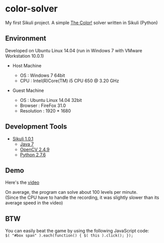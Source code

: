 # color-solver
My first Sikuli project. A simple [The Color!](http://game.ioxapp.com/color/) solver written in Sikuli (Python)

Environment
----------
Developed on Ubuntu Linux 14.04 (run in Windows 7 with VMware Workstation 10.0.1)  

* Host Machine
  + OS : Windows 7 64bit
  + CPU : Intel(R)Core(TM) i5 CPU 650 @ 3.20 GHz

* Guest Machine
  + OS : Ubuntu Linux 14.04 32bit
  + Browser : FireFox 31.0
  + Resolution : 1920 * 1680

Development Tools
------------
* [Sikuli 1.0.1](http://www.sikuli.org/)
  + [Java 7](http://openjdk.java.net/)
  + [OpenCV 2.4.9](http://opencv.org/)
  + [Python 2.7.6](https://www.python.org/) 
  

Demo
--------
Here's the [video](https://drive.google.com/file/d/1gLx5Rek4FMFJaGMF4j7wDpXBtDM2vfmK/view?usp=sharing)

On average, the program can solve about 100 levels per minute.  
(Since the CPU have to handle the recording, it was slightly slower than its average speed in the video)


BTW
------
You can easily beat the game by using the following JavaScript code:  
`$( "#box span" ).each(function() {
          $( this ).click();
});`
 


